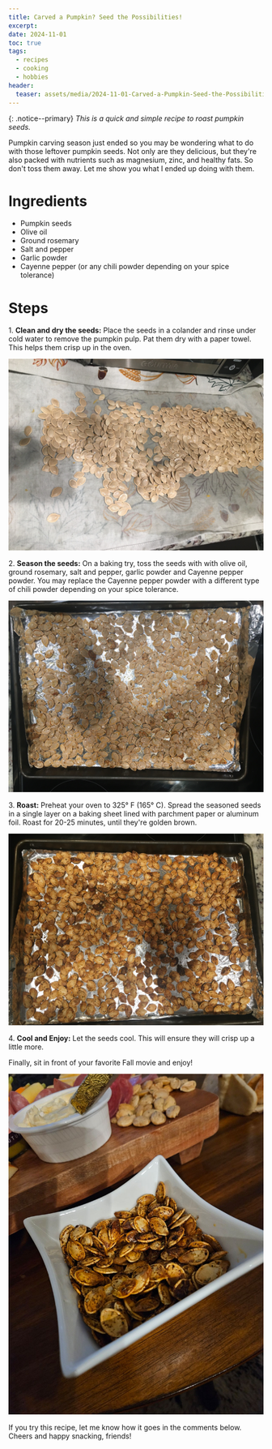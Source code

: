 ```yaml
---
title: Carved a Pumpkin? Seed the Possibilities!
excerpt: 
date: 2024-11-01
toc: true
tags:
  - recipes
  - cooking
  - hobbies
header:
  teaser: assets/media/2024-11-01-Carved-a-Pumpkin-Seed-the-Possibilities/2024-11-01-Carved-a-Pumpkin-Seed-the-Possibilities-20241103130440057.jpg
---
```

{: .notice--primary}
*This is a quick and simple recipe to roast pumpkin seeds.*

Pumpkin carving season just ended so you may be wondering what to do with those leftover pumpkin seeds. Not only are they delicious, but they're also packed with nutrients such as magnesium, zinc, and healthy fats. So don't toss them away. Let me show you what I ended up doing with them. 

# Ingredients

- Pumpkin seeds
- Olive oil
- Ground rosemary
- Salt and pepper
- Garlic powder
- Cayenne pepper (or any chili powder depending on your spice tolerance)

# Steps

1\. **Clean and dry the seeds:** Place the seeds in a colander and rinse under cold water to remove the pumpkin pulp. Pat them dry with a paper towel. This helps them crisp up in the oven. 

![2024-11-01-Carved-a-Pumpkin-Seed-the-Possibilities-20241103130417771](/assets/media/2024-11-01-Carved-a-Pumpkin-Seed-the-Possibilities/2024-11-01-Carved-a-Pumpkin-Seed-the-Possibilities-20241103130417771.jpg)

2\. **Season the seeds:** On a baking try, toss the seeds with with olive oil, ground rosemary, salt and pepper, garlic powder and Cayenne pepper powder. You may replace the Cayenne pepper powder with a different type of chili powder depending on your spice tolerance. 

![2024-11-01-Carved-a-Pumpkin-Seed-the-Possibilities-20241103130427326](/assets/media/2024-11-01-Carved-a-Pumpkin-Seed-the-Possibilities/2024-11-01-Carved-a-Pumpkin-Seed-the-Possibilities-20241103130427326.jpg)

3\. **Roast:** Preheat your oven to 325° F (165° C). Spread the seasoned seeds in a single layer on a baking sheet lined with parchment paper or aluminum foil. Roast for 20-25 minutes, until they're golden brown.

![2024-11-01-Carved-a-Pumpkin-Seed-the-Possibilities-20241103130433344](/assets/media/2024-11-01-Carved-a-Pumpkin-Seed-the-Possibilities/2024-11-01-Carved-a-Pumpkin-Seed-the-Possibilities-20241103130433344.jpg)

4\. **Cool and Enjoy:** Let the seeds cool. This will ensure they will crisp up a little more. 

Finally, sit in front of your favorite Fall movie and enjoy! 

![2024-11-01-Carved-a-Pumpkin-Seed-the-Possibilities-20241103130440057](/assets/media/2024-11-01-Carved-a-Pumpkin-Seed-the-Possibilities/2024-11-01-Carved-a-Pumpkin-Seed-the-Possibilities-20241103130440057.jpg)

If you try this recipe, let me know how it goes in the comments below. 
Cheers and happy snacking, friends! 
